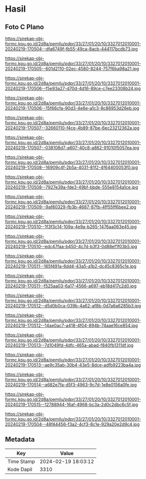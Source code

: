 # Hasil

## Foto C Plano

https://sirekap-obj-formc.kpu.go.id/2d8a/pemilu/pdpr/33/27/01/20/10/3327012010001-20240219-170504--dfa6749f-fb55-49ca-8acb-444117bcdb73.jpg

https://sirekap-obj-formc.kpu.go.id/2d8a/pemilu/pdpr/33/27/01/20/10/3327012010001-20240219-170505--601d2110-02ec-4580-8244-757f6ba98a21.jpg

https://sirekap-obj-formc.kpu.go.id/2d8a/pemilu/pdpr/33/27/01/20/10/3327012010001-20240219-170506--f5e93a27-d70d-4d16-89ce-c7ee23308b24.jpg

https://sirekap-obj-formc.kpu.go.id/2d8a/pemilu/pdpr/33/27/01/20/10/3327012010001-20240219-170506--15f66cfa-90d3-4e6e-a1c3-8c86953d26eb.jpg

https://sirekap-obj-formc.kpu.go.id/2d8a/pemilu/pdpr/33/27/01/20/10/3327012010001-20240219-170507--32660110-f4ce-4b89-87be-6ec23212362a.jpg

https://sirekap-obj-formc.kpu.go.id/2d8a/pemilu/pdpr/33/27/01/20/10/3327012010001-20240219-170507--038108d7-a607-40c8-a862-91010f5057ea.jpg

https://sirekap-obj-formc.kpu.go.id/2d8a/pemilu/pdpr/33/27/01/20/10/3327012010001-20240219-170508--16909c4f-2b5a-4031-81f2-4f64400053f0.jpg

https://sirekap-obj-formc.kpu.go.id/2d8a/pemilu/pdpr/33/27/01/20/10/3327012010001-20240219-170508--7927e39a-fde3-49bf-bbde-555e8154a1ce.jpg

https://sirekap-obj-formc.kpu.go.id/2d8a/pemilu/pdpr/33/27/01/20/10/3327012010001-20240219-170509--9af80329-fb3b-4687-87fb-4ff55ff6bee2.jpg

https://sirekap-obj-formc.kpu.go.id/2d8a/pemilu/pdpr/33/27/01/20/10/3327012010001-20240219-170510--1f3f3c14-109a-4e9a-b265-1476aa063e45.jpg

https://sirekap-obj-formc.kpu.go.id/2d8a/pemilu/pdpr/33/27/01/20/10/3327012010001-20240219-170510--edc47faa-b450-4c7d-b3f3-0d88ef1f03b5.jpg

https://sirekap-obj-formc.kpu.go.id/2d8a/pemilu/pdpr/33/27/01/20/10/3327012010001-20240219-170511--165f491a-6dd4-43a5-a1b2-dc45c8365c1e.jpg

https://sirekap-obj-formc.kpu.go.id/2d8a/pemilu/pdpr/33/27/01/20/10/3327012010001-20240219-170511--f525aa03-6a17-4566-a697-eb18d417c2d0.jpg

https://sirekap-obj-formc.kpu.go.id/2d8a/pemilu/pdpr/33/27/01/20/10/3327012010001-20240219-170512--d5d0b0ca-039b-4a62-af8b-0d7a6a6285b3.jpg

https://sirekap-obj-formc.kpu.go.id/2d8a/pemilu/pdpr/33/27/01/20/10/3327012010001-20240219-170512--14ae0ac7-a418-4f04-894b-74aae16ce854.jpg

https://sirekap-obj-formc.kpu.go.id/2d8a/pemilu/pdpr/33/27/01/20/10/3327012010001-20240219-170513--7d1049fd-4dfc-465a-abad-f840fb1311df.jpg

https://sirekap-obj-formc.kpu.go.id/2d8a/pemilu/pdpr/33/27/01/20/10/3327012010001-20240219-170513--ae9c35ab-30b4-43e5-8dce-adfb9223ba4a.jpg

https://sirekap-obj-formc.kpu.go.id/2d8a/pemilu/pdpr/33/27/01/20/10/3327012010001-20240219-170514--a682e7fa-d5f3-4963-9c7d-1e8e0156a0fe.jpg

https://sirekap-obj-formc.kpu.go.id/2d8a/pemilu/pdpr/33/27/01/20/10/3327012010001-20240219-170515--12788944-16af-4968-bc3a-2d0c2dbc6c5f.jpg

https://sirekap-obj-formc.kpu.go.id/2d8a/pemilu/pdpr/33/27/01/20/10/3327012010001-20240219-170504--48f44456-f3a2-4cf3-8c1e-929a20e2d9c4.jpg


## Metadata

| Key        | Value               |
| ---------- | ------------------- |
| Time Stamp | 2024-02-19 18:03:12 |
| Kode Dapil | 3310                |



